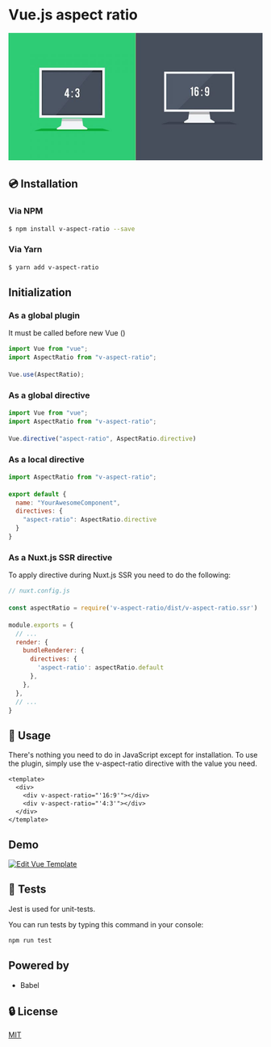 # Vue.js aspect ratio

![Computer screens with different aspect ratios](./assets/img.jpg)

## 💿 Installation

### Via NPM

```bash
$ npm install v-aspect-ratio --save
```
### Via Yarn

```bash
$ yarn add v-aspect-ratio
```

## Initialization

### As a global plugin

It must be called before new Vue ()

```javascript
import Vue from "vue";
import AspectRatio from "v-aspect-ratio";

Vue.use(AspectRatio);
```

### As a global directive

```javascript
import Vue from "vue";
import AspectRatio from "v-aspect-ratio";

Vue.directive("aspect-ratio", AspectRatio.directive)
```

### As a local directive

```javascript
import AspectRatio from "v-aspect-ratio";

export default {
  name: "YourAwesomeComponent",
  directives: {
    "aspect-ratio": AspectRatio.directive
  }
}
```

### As a Nuxt.js SSR directive

To apply directive during Nuxt.js SSR you need to do the following:

```javascript
// nuxt.config.js

const aspectRatio = require('v-aspect-ratio/dist/v-aspect-ratio.ssr')

module.exports = {
  // ...
  render: {
    bundleRenderer: {
      directives: {
        'aspect-ratio': aspectRatio.default
      },
    },
  },
  // ...
}
```

## 🚀 Usage

There's nothing you need to do in JavaScript except for installation. To use the plugin, simply use the v-aspect-ratio directive with the value you need.

```vue
<template>
  <div>
    <div v-aspect-ratio="'16:9'"></div>
    <div v-aspect-ratio="'4:3'"></div>
  </div>
</template>
```

## Demo

[![Edit Vue Template](https://codesandbox.io/static/img/play-codesandbox.svg)](https://codesandbox.io/s/ko425ro4k7)

## 💉 Tests
Jest is used for unit-tests.

You can run tests by typing this command in your console:

```bash
npm run test
```

## Powered by

* Babel

## 🔒 License

[MIT](http://opensource.org/licenses/MIT)
